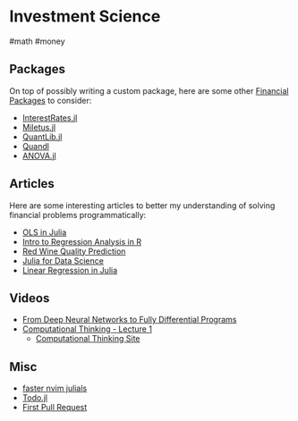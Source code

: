 # Investment Science

#math
#money

## Packages

On top of possibly writing a custom package, here are some other
[Financial Packages](https://www.juliapackages.com/c/finance?sort=stars) to
consider:

- [InterestRates.jl](https://felipenoris.github.io/InterestRates.jl/stable/)
- [Miletus.jl](https://github.com/JuliaComputing/Miletus.jl)
- [QuantLib.jl](https://github.com/pazzo83/QuantLib.jl)
- [Quandl](https://quandljl.readthedocs.io/en/latest/)
- [ANOVA.jl](https://github.com/marcpabst/ANOVA.jl)

## Articles

Here are some interesting articles to better my understanding of solving
financial problems programmatically:

- [OLS in Julia](https://juliaeconomics.com/2014/06/15/introductory-example-ordinary-least-squares/)
- [Intro to Regression Analysis in R](https://www.joshuapkeller.com/page/introregression/)
- [Red Wine Quality Prediction](https://towardsdatascience.com/red-wine-quality-prediction-using-regression-modeling-and-machine-learning-7a3e2c3e1f46)
- [Julia for Data Science](https://towardsdatascience.com/julia-for-data-science-how-to-build-linear-regression-from-scratch-with-julia-6d1521a00611)
- [Linear Regression in Julia](https://www.machinelearningplus.com/linear-regression-in-julia/)

## Videos

- [From Deep Neural Networks to Fully Differential Programs](https://www.youtube.com/watch?v=YVABTDrQ0eQ)
- [Computational Thinking - Lecture 1](https://www.youtube.com/watch?v=3zTO3LEY-cM&list=PLP8iPy9hna6T56GkMHEdSrjCCheNuEwI0)
  - [Computational Thinking Site](https://computationalthinking.mit.edu/Spring21/images/)

## Misc

- [faster nvim julials](https://github.com/fredrikekre/.dotfiles/blob/1a6e345f8ff42c42c0869f31bd08ecad968e2b2b/.julia/environments/nvim-lspconfig/Makefile)
- [Todo.jl](https://github.com/analytech-solutions/Todo.jl)
- [First Pull Request](https://www.youtube.com/watch?v=WNEu0vgFnkg)

